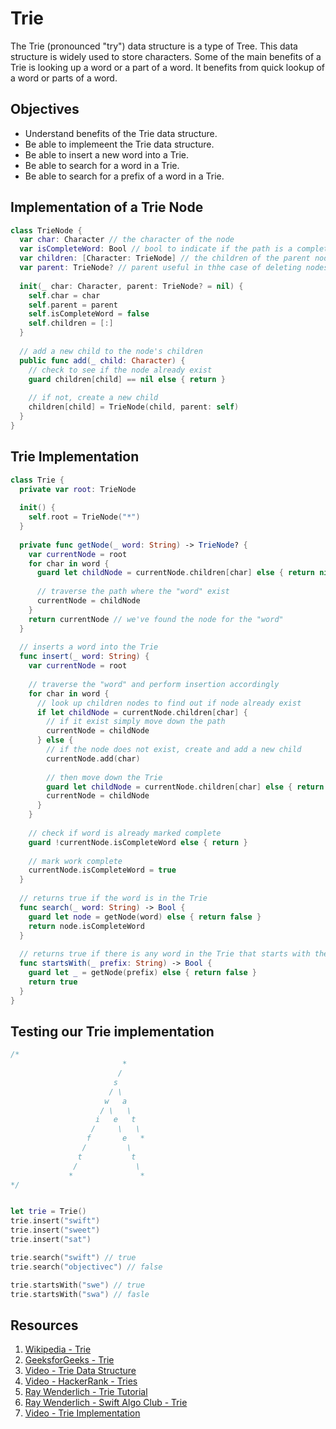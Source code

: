 # Trie

The Trie (pronounced "try") data structure is a type of Tree. This data structure is widely used to store characters. Some of the main benefits of a Trie is looking up a word or a part of a word. It benefits from quick lookup of a word or parts of a word.  

## Objectives

* Understand benefits of the Trie data structure.
* Be able to implemeent the Trie data structure.
* Be able to insert a new word into a Trie. 
* Be able to search for a word in a Trie. 
* Be able to search for a prefix of a word in a Trie. 

## Implementation of a Trie Node 

```swift 
class TrieNode {
  var char: Character // the character of the node
  var isCompleteWord: Bool // bool to indicate if the path is a complete word
  var children: [Character: TrieNode] // the children of the parent node
  var parent: TrieNode? // parent useful in thhe case of deleting nodes
  
  init(_ char: Character, parent: TrieNode? = nil) {
    self.char = char
    self.parent = parent
    self.isCompleteWord = false
    self.children = [:]
  }
  
  // add a new child to the node's children
  public func add(_ child: Character) {
    // check to see if the node already exist
    guard children[child] == nil else { return }
    
    // if not, create a new child
    children[child] = TrieNode(child, parent: self)
  }
}
```

## Trie Implementation 

```swift 
class Trie {
  private var root: TrieNode
  
  init() {
    self.root = TrieNode("*")
  }
  
  private func getNode(_ word: String) -> TrieNode? {
    var currentNode = root
    for char in word {
      guard let childNode = currentNode.children[char] else { return nil } // return nil if any node does not exist for a character
      
      // traverse the path where the "word" exist
      currentNode = childNode
    }
    return currentNode // we've found the node for the "word"
  }
  
  // inserts a word into the Trie
  func insert(_ word: String) {
    var currentNode = root
    
    // traverse the "word" and perform insertion accordingly
    for char in word {
      // look up children nodes to find out if node already exist
      if let childNode = currentNode.children[char] {
        // if it exist simply move down the path
        currentNode = childNode
      } else {
        // if the node does not exist, create and add a new child
        currentNode.add(char)
        
        // then move down the Trie
        guard let childNode = currentNode.children[char] else { return }
        currentNode = childNode
      }
    }
    
    // check if word is already marked complete
    guard !currentNode.isCompleteWord else { return }
    
    // mark work complete
    currentNode.isCompleteWord = true
  }
  
  // returns true if the word is in the Trie
  func search(_ word: String) -> Bool {
    guard let node = getNode(word) else { return false }
    return node.isCompleteWord
  }
  
  // returns true if there is any word in the Trie that starts with the given prefix
  func startsWith(_ prefix: String) -> Bool {
    guard let _ = getNode(prefix) else { return false }
    return true
  }
}
```

## Testing our Trie implementation 

```swift 
/*
                         *
                        /
                       s
                      / \
                     w   a
                    / \   \
                   i   e   t
                  /     \   \
                 f       e   *
                /         \
               t           t
              /             \
             *               *
*/


let trie = Trie()
trie.insert("swift")
trie.insert("sweet")
trie.insert("sat")

trie.search("swift") // true
trie.search("objectivec") // false

trie.startsWith("swe") // true
trie.startsWith("swa") // fasle
```

## Resources 

1. [Wikipedia - Trie](https://en.wikipedia.org/wiki/Trie)
2. [GeeksforGeeks - Trie](https://www.geeksforgeeks.org/trie-insert-and-search/)
3. [Video - Trie Data Structure](https://www.youtube.com/watch?v=-urNrIAQnNo)
4. [Video - HackerRank - Tries](https://youtu.be/zIjfhVPRZCg)
5. [Ray Wenderlich - Trie Tutorial](https://www.raywenderlich.com/892-swift-algorithm-club-swift-trie-data-structure)
6. [Ray Wenderlich - Swift Algo Club - Trie]( https://github.com/raywenderlich/swift-algorithm-club/tree/master/Trie)
7. [Video - Trie Implementation](https://www.youtube.com/watch?v=giiaIofn31A)
